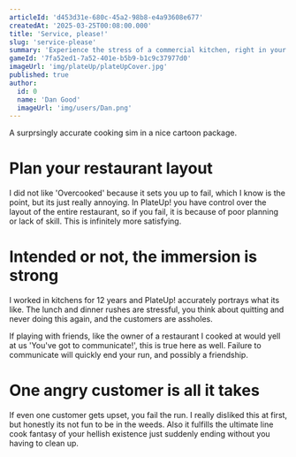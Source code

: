 ```yaml
---
articleId: 'd453d31e-680c-45a2-98b8-e4a93608e677'
createdAt: '2025-03-25T00:08:00.000'
title: 'Service, please!'
slug: 'service-please'
summary: 'Experience the stress of a commercial kitchen, right in your own home.'
gameId: '7fa52ed1-7a52-401e-b5b9-b1c9c37977d0'
imageUrl: 'img/plateUp/plateUpCover.jpg'
published: true
author:
  id: 0
  name: 'Dan Good'
  imageUrl: 'img/users/Dan.png'
---
```


A surprsingly accurate cooking sim in a nice cartoon package.

# Plan your restaurant layout

I did not like 'Overcooked' because it sets you up to fail, which I know is the point, but its just really annoying. In PlateUp! you have control over the layout of the entire restaurant, so if you fail, it is because of poor planning or lack of skill. This is infinitely more satisfying.

# Intended or not, the immersion is strong

I worked in kitchens for 12 years and PlateUp! accurately portrays what its like. The lunch and dinner rushes are stressful, you think about quitting and never doing this again, and the customers are assholes.

If playing with friends, like the owner of a restaurant I cooked at would yell at us 'You've got to communicate!', this is true here as well. Failure to communicate will quickly end your run, and possibly a friendship.

# One angry customer is all it takes

If even one customer gets upset, you fail the run. I really disliked this at first, but honestly its not fun to be in the weeds. Also it fulfills the ultimate line cook fantasy of your hellish existence just suddenly ending without you having to clean up.
